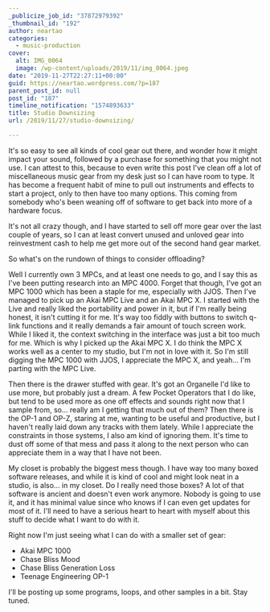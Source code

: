 ```yaml
---
_publicize_job_id: "37872979392"
_thumbnail_id: "192"
author: neartao
categories:
  - music-production
cover:
  alt: IMG_0064
  image: /wp-content/uploads/2019/11/img_0064.jpeg
date: "2019-11-27T22:27:11+00:00"
guid: https://neartao.wordpress.com/?p=187
parent_post_id: null
post_id: "187"
timeline_notification: "1574893633"
title: Studio Downsizing
url: /2019/11/27/studio-downsizing/

---
```

It's so easy to see all kinds of cool gear out there, and wonder how it might impact your sound, followed by a purchase for something that you might not use. I can attest to this, because to even write this post I've clean off a lot of miscellaneous music gear from my desk just so I can have room to type. It has become a frequent habit of mine to pull out instruments and effects to start a project, only to then have too many options. This coming from somebody who's been weaning off of software to get back into more of a hardware focus.

It's not all crazy though, and I have started to sell off more gear over the last couple of years, so I can at least convert unused and unloved gear into reinvestment cash to help me get more out of the second hand gear market.

So what's on the rundown of things to consider offloading?

Well I currently own 3 MPCs, and at least one needs to go, and I say this as I've been putting research into an MPC 4000. Forget that though, I've got an MPC 1000 which has been a staple for me, especially with JJOS. Then I've managed to pick up an Akai MPC Live and an Akai MPC X. I started with the Live and really liked the portability and power in it, but if I'm really being honest, it isn't cutting it for me. It's way too fiddly with buttons to switch q-link functions and it really demands a fair amount of touch screen work. While I liked it, the context switching in the interface was just a bit too much for me. Which is why I picked up the Akai MPC X. I do think the MPC X works well as a center to my studio, but I'm not in love with it. So I'm still digging the MPC 1000 with JJOS, I appreciate the MPC X, and yeah... I'm parting with the MPC Live.

Then there is the drawer stuffed with gear. It's got an Organelle I'd like to use more, but probably just a dream. A few Pocket Operators that I do like, but tend to be used more as one off effects and sounds right now that I sample from, so... really am I getting that much out of them? Then there is the OP-1 and OP-Z, staring at me, wanting to be useful and productive, but I haven't really laid down any tracks with them lately. While I appreciate the constraints in those systems, I also am kind of ignoring them. It's time to dust off some of that mess and pass it along to the next person who can appreciate them in a way that I have not been.

My closet is probably the biggest mess though. I have way too many boxed software releases, and while it is kind of cool and might look neat in a studio, is also... in my closet. Do I really need those boxes? A lot of that software is ancient and doesn't even work anymore. Nobody is going to use it, and it has minimal value since who knows if I can even get updates for most of it. I'll need to have a serious heart to heart with myself about this stuff to decide what I want to do with it.

Right now I'm just seeing what I can do with a smaller set of gear:

- Akai MPC 1000
- Chase Bliss Mood
- Chase Bliss Generation Loss
- Teenage Engineering OP-1

I'll be posting up some programs, loops, and other samples in a bit. Stay tuned.
